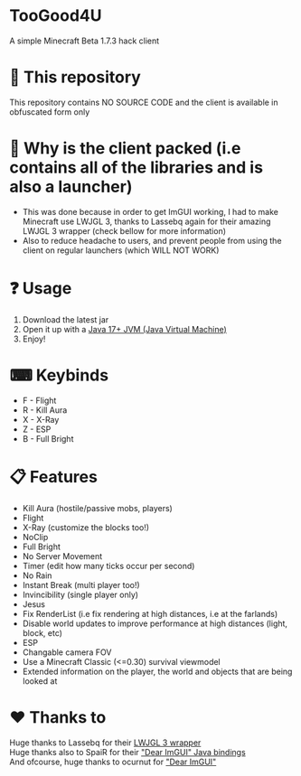 # TooGood4U
A simple Minecraft Beta 1.7.3 hack client

# 💬 This repository
This repository contains NO SOURCE CODE and the client is available in obfuscated form only

# 💬 Why is the client packed (i.e contains all of the libraries and is also a launcher)
- This was done because in order to get ImGUI working, I had to make Minecraft use LWJGL 3, thanks to Lassebq again for their amazing LWJGL 3 wrapper (check bellow for more information)
- Also to reduce headache to users, and prevent people from using the client on regular launchers (which WILL NOT WORK)

# ❓ Usage
1. Download the latest jar
2. Open it up with a [Java 17+ JVM (Java Virtual Machine)](https://adoptium.net/)
3. Enjoy!

# ⌨ Keybinds
- F - Flight
- R - Kill Aura
- X - X-Ray
- Z - ESP
- B - Full Bright

# 📋 Features
- Kill Aura (hostile/passive mobs, players)
- Flight
- X-Ray (customize the blocks too!)
- NoClip
- Full Bright
- No Server Movement
- Timer (edit how many ticks occur per second)
- No Rain
- Instant Break (multi player too!)
- Invincibility (single player only)
- Jesus
- Fix RenderList (i.e fix rendering at high distances, i.e at the farlands)
- Disable world updates to improve performance at high distances (light, block, etc)
- ESP
- Changable camera FOV
- Use a Minecraft Classic (<=0.30) survival viewmodel
- Extended information on the player, the world and objects that are being looked at

# ❤️ Thanks to
Huge thanks to Lassebq for their [LWJGL 3 wrapper](https://github.com/Lassebq/legacy-lwjgl3)<br>
Huge thanks also to SpaiR for their ["Dear ImGUI" Java bindings](https://github.com/SpaiR/imgui-java)<br>
And ofcourse, huge thanks to ocurnut for ["Dear ImGUI"](https://github.com/ocornut/imgui)
